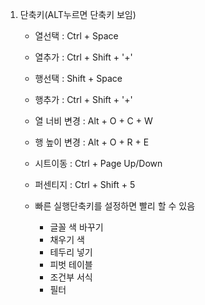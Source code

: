 1. 단축키(ALT누르면 단축키 보임)
    - 열선택 : Ctrl + Space
    - 열추가 : Ctrl + Shift + '+'
    - 행선택 : Shift + Space
    - 행추가 : Ctrl + Shift + '+'
    - 열 너비 변경 : Alt + O + C + W
    - 행 높이 변경 : Alt + O + R + E
    - 시트이동 : Ctrl + Page Up/Down
    - 퍼센티지 : Ctrl + Shift + 5


    - 빠른 실행단축키를 설정하면 빨리 할 수 있음
        - 글꼴 색 바꾸기
        - 채우기 색
        - 테두리 넣기
        - 피벗 테이블
        - 조건부 서식
        - 필터 